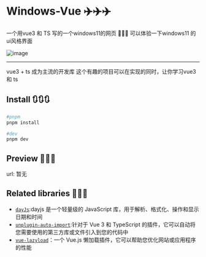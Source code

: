 # Windows-Vue ✈️✈️✈️

一个用vue3 和 TS 写的一个windows11的网页 🥳🥳🥳 可以体验一下windows11 的ui风格界面

![image](https://github.com/zhengsixsix/Windows-Vue/assets/86777555/be56f114-4ac2-41e5-87e2-80ee078fbad3)

---

vue3 + ts 成为主流的开发库 这个有趣的项目可以在实现的同时，让你学习vue3 和 ts


## Install 🔃🔃🔃

```bash
#pnpm
pnpm install

#dev
pnpm dev

```
## Preview 🔎🔎🔎
url: 暂无

## Related libraries 🔗🔗🔗
* [`dayJs`](https://www.npmjs.com/package/dayjs):dayjs 是一个轻量级的 JavaScript 库，用于解析、格式化、操作和显示日期和时间
* [`unplugin-auto-import`](https://www.npmjs.com/package/unplugin-auto-import):针对于 Vue 3 和 TypeScript 的插件，它可以自动将您需要使用的第三方库或文件引入到您的代码中
* [`vue-lazyload`](https://www.npmjs.com/package/vue-lazyload)：一个 Vue.js 懒加载插件，它可以帮助您优化网站或应用程序的性能
